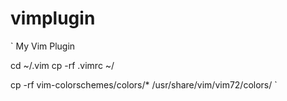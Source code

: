 vimplugin
=========
`
My Vim Plugin

cd ~/.vim
cp -rf .vimrc ~/

cp -rf vim-colorschemes/colors/* /usr/share/vim/vim72/colors/
`
